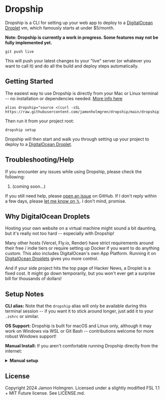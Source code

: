 # Dropship

Dropship is a CLI for setting up your web app to deploy to a [DigitalOcean Droplet](https://m.do.co/c/a78810eb0cff) vm, which famously starts at under $5/month.

**Note: Dropship is currently a work in progress. Some features may not be fully implemented yet.**

```
git push live
```

This will push your latest changes to your "live" server (or whatever you want to call it) and do all the build and deploy steps automatically.

## Getting Started

The easiest way to use Dropship is directly from your Mac or Linux terminal -- no installation or dependencies needed. [More info here](#setup-notes)

```
alias dropship="source <(curl -sSL https://raw.githubusercontent.com/jamonholmgren/dropship/main/dropship)"
```

Then run it from your project root:

```
dropship setup
```

Dropship will then start and walk you through setting up your project to deploy to a [DigitalOcean Droplet](https://m.do.co/c/a78810eb0cff).

## Troubleshooting/Help

If you encounter any issues while using Dropship, please check the following:

1. (coming soon...)

If you still need help, please [open an issue](https://github.com/jamonholmgren/dropship/issues) on GitHub. If I don't reply within a few days, please [let me know on 𝕏](https://x.com/jamonholmgren). I don't mind, promise.

## Why DigitalOcean Droplets

Hosting your own website on a virtual machine might sound a bit daunting, but it's really not too hard -- especially with Dropship!

Many other hosts (Vercel, Fly.io, Render) have strict requirements around their free / indie tiers or require setting up Docker if you want to do anything custom. This also includes DigitalOcean's own App Platform. Running it on [DigitalOcean Droplets](https://m.do.co/c/a78810eb0cff) gives you more control.

And if your side project hits the top page of Hacker News, a Droplet is a fixed cost. It might go down temporarily, but you won't ever get a surprise bill for thousands of dollars!

## Setup Notes

**CLI alias:** Note that the `dropship` alias will only be available during this terminal session -- if you want it to stick around longer, just add it to your `.zshrc` or similar.

**OS Support:** Dropship is built for macOS and Linux only, although it may work on Windows via WSL or Git Bash -- contributions welcome for more robust Windows support!

**Manual Install:** If you aren't comfortable running Dropship directly from the internet:

<details>
<summary><strong>Manual setup</strong></summary>
Download it:

```
curl -sSL https://raw.githubusercontent.com/jamonholmgren/dropship/main/dropship > ./dropship
```

Open the `dropship` file in your editor and review it. If you're comfortable with what it's doing, alias it:

```
alias dropship="source $PWD/dropship"
```

</details>

## License

Copyright 2024 Jamon Holmgren. Licensed under a slightly modified FSL 1.1 + MIT Future license. See LICENSE.md.
